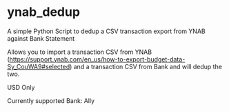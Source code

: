 # ynab_dedup
A simple Python Script to dedup a CSV transaction export from YNAB against Bank Statement

Allows you to import a transaction CSV from YNAB (https://support.ynab.com/en_us/how-to-export-budget-data-Sy_CouWA9#selected) and a transaction CSV from Bank and will dedup the two.

USD Only

Currently supported Bank: 
Ally

